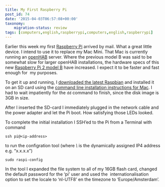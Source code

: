 ```yaml
---
title: My First Raspberry Pi
post_id: 74
date: '2015-04-03T06:57:08+00:00'
taxonomy:
    migration-status: review
tags: [computers,english,raspberrypi,computers,english,raspberrypi]
---
```

Earlier this week my first [Raspberry Pi](http://raspberrypi.org/) arrived by mail. What a great little device. I intend to use it to replace my Mac Mini. That Mac is currently running an [openHAB](http://openhab.org/) server. Where the previous model B was said to be somewhat slow for larger openHAB installations, the hardware specs of this new [Raspberry Pi 2 model B](https://www.raspberrypi.org/products/raspberry-pi-2-model-b/) have increased. I expect it to be faster and fast enough for  my purposes.

To get it up and running, I [downloaded the latest Raspbian](http://downloads.raspberrypi.org/raspbian_latest) and installed it on an SD card using the [command line installation instructions for Mac](http://www.raspberrypi.org/documentation/installation/installing-images/mac.md). I had to wait impatiently for the `dd` command to finish, since the disk image is 3GB in size.

After I inserted the SD-card I immediately plugged in the network cable and the power adapter and let the Pi boot. How satisfying those LEDs looked.

To complete the initial installation I SSH’ed to the Pi from a Terminal with command

 
    ssh pi@<ip-address>


to run the configration tool (where *\\<ip-address>* is the dynamically assigned IP4 address e.g. “x.x.x.x”)

 
    sudo raspi-config


In the tool I expanded the file system to all of my 16GB flash card, changed the default password for the ‘pi’ user and used the  internationalisation option to set the locale to ‘nl-UTF8’ en the timezone to ‘Europe/Amsterdam’.